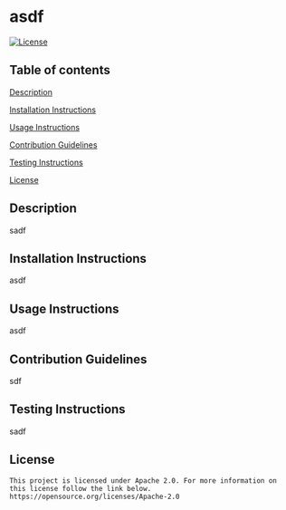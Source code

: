# asdf
[![License](https://img.shields.io/badge/License-Apache%202.0-blue.svg)](https://opensource.org/licenses/Apache-2.0)
## Table of contents
[Description](##Description)

[Installation Instructions](##Installation%20Instructions)

[Usage Instructions](##Usage%20Instructions)

[Contribution Guidelines](##Contribution%20Guidelines)

[Testing Instructions](##Testing%20Instructions)

[License](##License)

## Description
sadf

## Installation Instructions
asdf

## Usage Instructions
asdf

## Contribution Guidelines
sdf

## Testing Instructions
sadf

## License
    This project is licensed under Apache 2.0. For more information on this license follow the link below.
    https://opensource.org/licenses/Apache-2.0
